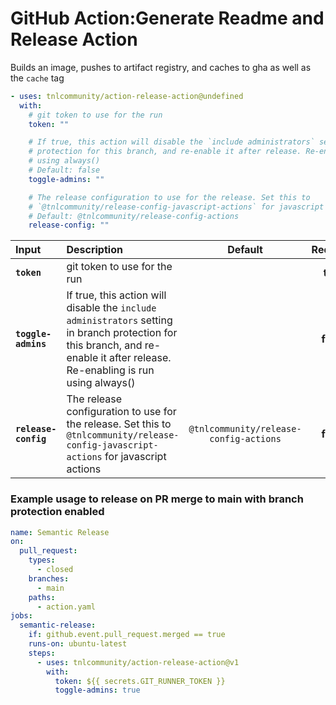 <!-- start title -->

# GitHub Action:Generate Readme and Release Action

<!-- end title -->
<!-- start description -->

Builds an image, pushes to artifact registry, and caches to gha as well as the `cache` tag

<!-- end description -->
<!-- start contents -->
<!-- end contents -->
<!-- start usage -->

```yaml
- uses: tnlcommunity/action-release-action@undefined
  with:
    # git token to use for the run
    token: ""

    # If true, this action will disable the `include administrators` setting in branch
    # protection for this branch, and re-enable it after release. Re-enabling is run
    # using always()
    # Default: false
    toggle-admins: ""

    # The release configuration to use for the release. Set this to
    # `@tnlcommunity/release-config-javascript-actions` for javascript actions
    # Default: @tnlcommunity/release-config-actions
    release-config: ""
```

<!-- end usage -->
<!-- start inputs -->

| **Input**            | **Description**                                                                                                                                                                |            **Default**             | **Required** |
| :------------------- | :----------------------------------------------------------------------------------------------------------------------------------------------------------------------------- | :--------------------------------: | :----------: |
| **`token`**          | git token to use for the run                                                                                                                                                   |                                    |   **true**   |
| **`toggle-admins`**  | If true, this action will disable the `include administrators` setting in branch protection for this branch, and re-enable it after release. Re-enabling is run using always() |                                    |  **false**   |
| **`release-config`** | The release configuration to use for the release. Set this to `@tnlcommunity/release-config-javascript-actions` for javascript actions                                             | `@tnlcommunity/release-config-actions` |  **false**   |

<!-- end inputs -->
<!-- start outputs -->
<!-- end outputs -->
<!-- start examples -->

### Example usage to release on PR merge to main with branch protection enabled

```yaml
name: Semantic Release
on:
  pull_request:
    types:
      - closed
    branches:
      - main
    paths:
      - action.yaml
jobs:
  semantic-release:
    if: github.event.pull_request.merged == true
    runs-on: ubuntu-latest
    steps:
      - uses: tnlcommunity/action-release-action@v1
        with:
          token: ${{ secrets.GIT_RUNNER_TOKEN }}
          toggle-admins: true
```

<!-- end examples -->
<!-- start [.github/ghdocs/examples/] -->
<!-- end [.github/ghdocs/examples/] -->
